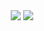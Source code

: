 <div align="center">
  <img src="https://github-readme-stats.vercel.app/api/top-langs/?username=er&hide_title=true&theme=github_dark&hide_border=true">
  <img src="https://github-readme-stats.vercel.app/api?username=er&hide_title=true&hide_rank=true&show_icons=true&include_all_commits=true&count_private=true&theme=github_dark&hide_border=true" />
</div>
